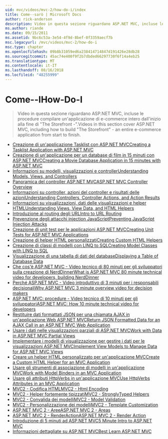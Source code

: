 ```yaml
---
uid: mvc/videos/mvc-2/how-do-i/index
title: Come--sarò | Microsoft Docs
author: rick-anderson
description: Video in questa sezione riguardano ASP.NET MVC, incluse le procedure compilare un'applicazione di e-commerce intero dall'inizio alla fine di 'The Storefront -'.
ms.author: riande
ms.date: 09/15/2011
ms.assetid: 9bc6c53a-3e54-4f9d-8bef-0f3359aecf7b
msc.legacyurl: /mvc/videos/mvc-2/how-do-i
msc.type: chapter
ms.openlocfilehash: 09b8b31059ed6a238414714847d191426e28db28
ms.sourcegitcommit: 45ac74e400f9f2b7dbded66297730f6f14a4eb25
ms.translationtype: MT
ms.contentlocale: it-IT
ms.lasthandoff: 08/16/2018
ms.locfileid: "48255999"
---
```

<a name="how-do-i"></a><span data-ttu-id="283f1-103">Come--I</span><span class="sxs-lookup"><span data-stu-id="283f1-103">How-Do-I</span></span>
====================
> <span data-ttu-id="283f1-104">Video in questa sezione riguardano ASP.NET MVC, incluse le procedure compilare un'applicazione di e-commerce intero dall'inizio alla fine di "The Storefront -".</span><span class="sxs-lookup"><span data-stu-id="283f1-104">Videos in this section cover ASP.NET MVC, including how to build "The Storefront" - an entire e-commerce application from start to finish.</span></span>


- [<span data-ttu-id="283f1-105">Creazione di un'applicazione Tasklist con ASP.NET MVC</span><span class="sxs-lookup"><span data-stu-id="283f1-105">Creating a Tasklist Application with ASP.NET MVC</span></span>](creating-a-tasklist-application-with-aspnet-mvc.md)
- [<span data-ttu-id="283f1-106">Creazione di un'applicazione per un database di film in 15 minuti con ASP.NET MVC</span><span class="sxs-lookup"><span data-stu-id="283f1-106">Creating a Movie Database Application in 15 minutes with ASP.NET MVC</span></span>](creating-a-movie-database-application-in-15-minutes-with-aspnet-mvc.md)
- [<span data-ttu-id="283f1-107">Informazioni su modelli, visualizzazioni e controller</span><span class="sxs-lookup"><span data-stu-id="283f1-107">Understanding Models, Views, and Controllers</span></span>](understanding-models-views-and-controllers.md)
- [<span data-ttu-id="283f1-108">Panoramica del controller ASP.NET MVC</span><span class="sxs-lookup"><span data-stu-id="283f1-108">ASP.NET MVC Controller Overview</span></span>](aspnet-mvc-controller-overview.md)
- [<span data-ttu-id="283f1-109">Informazioni su controller, azioni del controller e risultati delle azioni</span><span class="sxs-lookup"><span data-stu-id="283f1-109">Understanding Controllers, Controller Actions, and Action Results</span></span>](understanding-controllers-controller-actions-and-action-results.md)
- [<span data-ttu-id="283f1-110">Informazioni su visualizzazioni, dati delle visualizzazioni e helper HTML</span><span class="sxs-lookup"><span data-stu-id="283f1-110">Understanding Views, View Data, and HTML Helpers</span></span>](understanding-views-view-data-and-html-helpers.md)
- [<span data-ttu-id="283f1-111">Introduzione al routing degli URL</span><span class="sxs-lookup"><span data-stu-id="283f1-111">Intro to URL Routing</span></span>](an-introduction-to-url-routing.md)
- [<span data-ttu-id="283f1-112">Prevenzione degli attacchi injection JavaScript</span><span class="sxs-lookup"><span data-stu-id="283f1-112">Preventing JavaScript Injection Attacks</span></span>](preventing-javascript-injection-attacks.md)
- [<span data-ttu-id="283f1-113">Creazione di unit test per le applicazioni ASP.NET MVC</span><span class="sxs-lookup"><span data-stu-id="283f1-113">Creating Unit Tests for ASP.NET MVC Applications</span></span>](creating-unit-tests-for-aspnet-mvc-applications.md)
- [<span data-ttu-id="283f1-114">Creazione di helper HTML personalizzati</span><span class="sxs-lookup"><span data-stu-id="283f1-114">Creating Custom HTML Helpers</span></span>](creating-custom-html-helpers.md)
- [<span data-ttu-id="283f1-115">Creazione di classi di modelli con LINQ to SQL</span><span class="sxs-lookup"><span data-stu-id="283f1-115">Creating Model Classes with LINQ to SQL</span></span>](creating-model-classes-with-linq-to-sql.md)
- [<span data-ttu-id="283f1-116">Visualizzazione di una tabella di dati del database</span><span class="sxs-lookup"><span data-stu-id="283f1-116">Displaying a Table of Database Data</span></span>](displaying-a-table-of-database-data.md)
- [<span data-ttu-id="283f1-117">Che cos'è ASP.NET MVC - Video tecnico di 80 minuti per gli sviluppatori sulla creazione di NerdDinner</span><span class="sxs-lookup"><span data-stu-id="283f1-117">What is ASP.NET MVC 80 minute technical video for developers, building NerdDinner</span></span>](what-is-aspnet-mvc-80-minute-technical-video-for-developers-building-nerddinner.md)
- [<span data-ttu-id="283f1-118">Perché ASP.NET MVC - Video introduttivo di 3 minuti per i responsabili decisionali</span><span class="sxs-lookup"><span data-stu-id="283f1-118">Why ASP.NET MVC 3 minute overview video for decision makers</span></span>](why-aspnet-mvc-3-minute-overview-video-for-decision-makers.md)
- [<span data-ttu-id="283f1-119">ASP.NET MVC: procedure - Video tecnico di 10 minuti per gli sviluppatori</span><span class="sxs-lookup"><span data-stu-id="283f1-119">ASP.NET MVC: How 10 minute technical video for developers</span></span>](aspnet-mvc-how-10-minute-technical-video-for-developers.md)
- [<span data-ttu-id="283f1-120">Restituire dati formattati JSON per una chiamata AJAX in un'applicazione Web ASP.NET MVC</span><span class="sxs-lookup"><span data-stu-id="283f1-120">Return JSON Formatted Data for an AJAX Call in an ASP.NET MVC Web Application</span></span>](how-do-i-return-json-formatted-data-for-an-ajax-call-in-an-aspnet-mvc-web-application.md)
- [<span data-ttu-id="283f1-121">Usare i dati nelle visualizzazioni parziali di ASP.NET MVC</span><span class="sxs-lookup"><span data-stu-id="283f1-121">Work with Data in ASP.NET MVC Partial Views</span></span>](how-do-i-work-with-data-in-aspnet-mvc-partial-views.md)
- [<span data-ttu-id="283f1-122">Implementare i modelli di visualizzazione per gestire i dati per le visualizzazioni ASP.NET MVC</span><span class="sxs-lookup"><span data-stu-id="283f1-122">Implement View Models to Manage Data for ASP.NET MVC Views</span></span>](how-do-i-implement-view-models-to-manage-data-for-aspnet-mvc-views.md)
- [<span data-ttu-id="283f1-123">Creare un helper HTML personalizzato per un'applicazione MVC</span><span class="sxs-lookup"><span data-stu-id="283f1-123">Create a Custom HTML Helper for an MVC Application</span></span>](how-do-i-create-a-custom-html-helper-for-an-mvc-application.md)
- [<span data-ttu-id="283f1-124">Usare gli strumenti di associazione di modelli in un'applicazione MVC</span><span class="sxs-lookup"><span data-stu-id="283f1-124">Work with Model Binders in an MVC Application</span></span>](how-do-i-work-with-model-binders-in-an-mvc-application.md)
- [<span data-ttu-id="283f1-125">Usare gli attributi HttpVerbs in un'applicazione MVC</span><span class="sxs-lookup"><span data-stu-id="283f1-125">Use HttpVerbs Attributes in an MVC Application</span></span>](how-do-i-use-httpverbs-attributes-in-an-mvc-application.md)
- [<span data-ttu-id="283f1-126">MVC2 - Codifica HTML</span><span class="sxs-lookup"><span data-stu-id="283f1-126">MVC2 - Html Encoding</span></span>](mvc2-html-encoding.md)
- [<span data-ttu-id="283f1-127">MVC2 - Helper fortemente tipizzati</span><span class="sxs-lookup"><span data-stu-id="283f1-127">MVC2 - StronglyTyped Helpers</span></span>](mvc2-stronglytyped-helpers.md)
- [<span data-ttu-id="283f1-128">MVC2 - Convalida dei modelli</span><span class="sxs-lookup"><span data-stu-id="283f1-128">MVC2 - Model Validation</span></span>](mvc2-model-validation.md)
- [<span data-ttu-id="283f1-129">MVC2 - Personalizzazione dei modelli</span><span class="sxs-lookup"><span data-stu-id="283f1-129">MVC2 - Template Customization</span></span>](mvc2-template-customization.md)
- [<span data-ttu-id="283f1-130">ASP.NET MVC 2 - Aree</span><span class="sxs-lookup"><span data-stu-id="283f1-130">ASP.NET MVC 2 - Areas</span></span>](aspnet-mvc-2-areas.md)
- [<span data-ttu-id="283f1-131">ASP.NET MVC 2 - RenderAction</span><span class="sxs-lookup"><span data-stu-id="283f1-131">ASP.NET MVC 2 - Render Action</span></span>](aspnet-mvc-2-render-action.md)
- [<span data-ttu-id="283f1-132">Introduzione di 5 minuti ad ASP.NET MVC</span><span class="sxs-lookup"><span data-stu-id="283f1-132">5 Minute Intro to ASP.NET MVC</span></span>](5-minute-introduction-to-aspnet-mvc.md)
- [<span data-ttu-id="283f1-133">Informazioni dettagliate su ASP.NET MVC</span><span class="sxs-lookup"><span data-stu-id="283f1-133">Best Learn ASP.NET MVC</span></span>](how-to-best-learn-asp-net-mvc.md)

